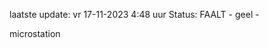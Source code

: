 laatste update: 
vr 17-11-2023  4:48   uur 
Status: FAALT - geel - 
<div class="service R">microstation</div>